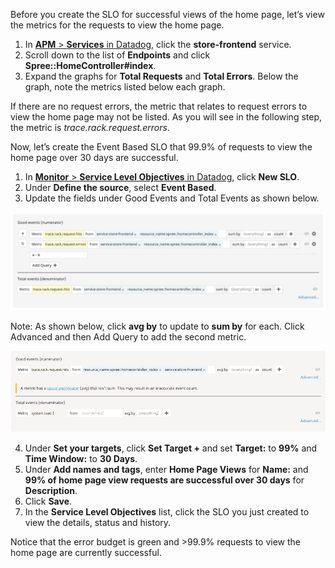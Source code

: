 Before you create the SLO for successful views of the home page, let’s view the metrics for the requests to view the home page.

1. In <a href="https://app.datadoghq.com/apm/services" target="_datadog">**APM** > **Services** in Datadog</a>, click the **store-frontend** service.
2. Scroll down to the list of **Endpoints** and click **Spree::HomeController#index**.
3. Expand the graphs for **Total Requests** and **Total Errors**. Below the graph, note the metrics listed below each graph.

If there are no request errors, the metric that relates to request errors to view the home page may not be listed. As you will see in the following step, the metric is *trace.rack.request.errors*.

Now, let’s create the Event Based SLO that 99.9% of requests to view the home page over 30 days are successful.

1. In <a href="https://app.datadoghq.com/slo" target="_datadog">**Monitor** > **Service Level Objectives** in Datadog</a>, click **New SLO**. 
2. Under **Define the source**, select **Event Based**.
3. Update the fields under Good Events and Total Events as shown below. 

![Events List](actionslos/assets/ebslo-homepage.png)

Note: As shown below, click **avg by** to update to **sum by** for each. Click Advanced and then Add Query to add the second metric.

![Events Selection](actionslos/assets/ebslo-goodevents.gif)

4. Under **Set your targets**, click **Set Target +** and set **Target:** to **99%** and **Time Window:** to **30 Days**.
5. Under **Add names and tags**, enter **Home Page Views** for **Name:** and **99% of home page view requests are successful over 30 days** for **Description**.
6. Click **Save**.
7. In the **Service Level Objectives** list, click the SLO you just created to view the details, status and history.

Notice that the error budget is green and >99.9% requests to view the home page are currently successful.